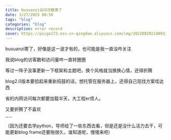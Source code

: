 ```yaml
---
title: busuanzi访问次数寄了
date: 3/27/2025 08:50
tags: "blog"
categories: "blog"
description: error record
cover: https://picgo172.oss-cn-qingdao.aliyuncs.com/img/202208292140933.jpg
---
```


busuanzi寄了，好像是这一波才有的，也可能是我一直没咋关注

我说blog的访客数和访问量咋一直转圈圈

等过一阵子没事更新一下框架和主题吧，换个风格就当换换心情，还得折腾

blog2.0版本要拾起来重新捣鼓的话，想托管在服务器上，还得自己现找方案哇达西

省的内网访问每次都要加载半天，大工程er烦人。

又要折腾了不喜欢

<img src="https://picgo172.oss-cn-qingdao.aliyuncs.com/img/IMG_0046.GIF" alt="IMG_0046" style="zoom:25%;" />

（因为还要去学python，导师给了一些东西去看，但是还是没什么活力去干，可能更新blog frame还要拖很久，谁知道呢，慢慢来吧）